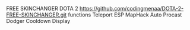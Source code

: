 FREE SKINCHANGER DOTA 2
https://github.com/codingmenaa/DOTA-2-FREE-SKINCHANGER.git
functions
Teleport ESP
MapHack
Auto Procast
Dodger
Cooldown Display
